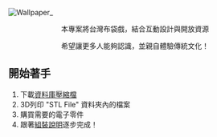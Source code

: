![Wallpaper_](https://user-images.githubusercontent.com/103415409/178434513-25596ec8-556d-428c-aa5c-83d9489bb070.jpg)  

<p align="center">
    本專案將台灣布袋戲，結合互動設計與開放資源
</p>
<p align="center">
    希望讓更多人能夠認識，並親自體驗傳統文化！ 
</p>

## 開始著手
1. 下載[資料庫壓縮檔](https://github.com/ChesterontheMove/Interactive-Glove-Puppetry-Device/archive/refs/heads/main.zip)
1. 3D列印 "STL File" 資料夾內的檔案
1. 購買需要的電子零件
1. 跟著[組裝說明](https://github.com/ChesterontheMove/Interactive-Glove-Puppetry-Device/wiki/%E5%B8%83%E8%A2%8B%E6%88%B2%E4%BA%92%E5%8B%95%E8%A3%9D%E7%BD%AE)逐步完成！
